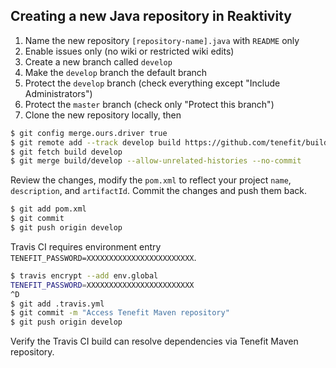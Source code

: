 ## Creating a new Java repository in Reaktivity

1. Name the new repository `[repository-name].java` with `README` only
2. Enable issues only (no wiki or restricted wiki edits)
3. Create a new branch called `develop`
4. Make the `develop` branch the default branch
5. Protect the `develop` branch (check everything except "Include Administrators")
6. Protect the `master` branch (check only "Protect this branch")
7. Clone the new repository locally, then
```bash
$ git config merge.ours.driver true
$ git remote add --track develop build https://github.com/tenefit/build-template.java
$ git fetch build develop
$ git merge build/develop --allow-unrelated-histories --no-commit
```
Review the changes, modify the `pom.xml` to reflect your project `name`, `description`, and `artifactId`.
Commit the changes and push them back.
```bash
$ git add pom.xml
$ git commit
$ git push origin develop
```
Travis CI requires environment entry `TENEFIT_PASSWORD=XXXXXXXXXXXXXXXXXXXXXXXX`.
```bash
$ travis encrypt --add env.global
TENEFIT_PASSWORD=XXXXXXXXXXXXXXXXXXXXXXXX
^D
$ git add .travis.yml
$ git commit -m "Access Tenefit Maven repository"
$ git push origin develop
```
Verify the Travis CI build can resolve dependencies via Tenefit Maven repository.
